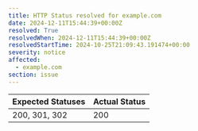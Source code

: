 ```yaml
---
title: HTTP Status resolved for example.com
date: 2024-12-11T15:44:39+00:00Z
resolved: True
resolvedWhen: 2024-12-11T15:44:39+00:00Z
resolvedStartTime: 2024-10-25T21:09:43.191474+00:00
severity: notice
affected:
  - example.com
section: issue
---
```


| Expected Statuses | Actual Status  |
|-------------------|----------------|
| 200, 301, 302 | 200 |
